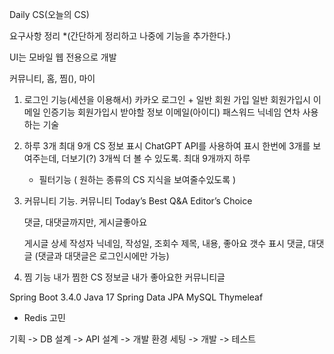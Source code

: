 Daily CS(오늘의 CS)

요구사항 정리 *(간단하게 정리하고 나중에 기능을 추가한다.)

UI는 모바일 웹 전용으로 개발

커뮤니티, 홈, 찜(), 마이

1. 로그인 기능(세션을 이용해서)
   카카오 로그인 + 일반 회원 가입
   일반 회원가입시 이메일 인증기능
   회원가입시 받야할 정보
   이메일(아이디)
   패스워드
   닉네임
   연차
   사용하는 기술

2. 하루 3개 최대 9개 CS 정보 표시
   ChatGPT API를 사용하여 표시
   한번에 3개를 보여주는데, 더보기(?) 3개씩 더 볼 수 있도록. 최대 9개까지 하루
    + 필터기능 ( 원하는 종류의 CS 지식을 보여줄수있도록 )

3. 커뮤니티 기능.
   커뮤니티
   Today’s Best
   Q&A
   Editor’s Choice

   댓글, 대댓글까지만, 게시글좋아요

   게시글 상세
   작성자 닉네임, 작성일, 조회수 제목, 내용, 좋아요 갯수 표시
   댓글, 대댓글 (댓글과 대댓글은 로그인시에만 가능)

4. 찜 기능
   내가 찜한 CS 정보글
   내가 좋아요한 커뮤니티글


Spring Boot 3.4.0
Java 17
Spring Data JPA
MySQL
Thymeleaf
+ Redis 고민

기획 -> DB 설계 -> API 설계 -> 개발 환경 세팅 -> 개발 -> 테스트
